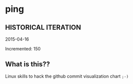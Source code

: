 # ping

## HISTORICAL ITERATION
2015-04-16

Incremented: 150

## What is this?? 
Linux skills to hack the github commit visualization chart `;-)`
